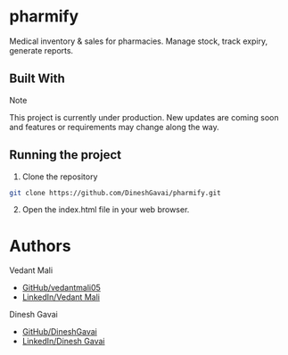 # pharmify

Medical inventory & sales for pharmacies. Manage stock, track expiry, generate reports.

## Built With
> [!NOTE]
> This project is currently under production. New updates are coming soon and features or requirements may change along the way.

## Running the project

1. Clone the repository

```bash
git clone https://github.com/DineshGavai/pharmify.git
```

2. Open the index.html file in your web browser.

# Authors

Vedant Mali

- [GitHub/vedantmali05](https://github.com/vedantmali05)
- [LinkedIn/Vedant Mali](https://www.linkedin.com/in/vedant-mali-675038267)

Dinesh Gavai

- [GitHub/DineshGavai](https://github.com/DineshGavai)
- [LinkedIn/Dinesh Gavai](https://www.linkedin.com/in/dinesh-gavai/)
